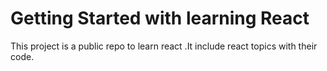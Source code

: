 # Getting Started with learning React

This project is a public repo to learn react .It include react topics with their code.